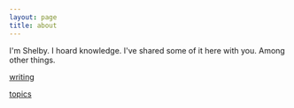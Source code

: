 ```yaml
---
layout: page
title: about
---
```


I'm Shelby. I hoard knowledge. I've shared some of it here with you. Among other things.

[writing](http://shelbyspees.me/writing)

<a href="/topics">topics</a>